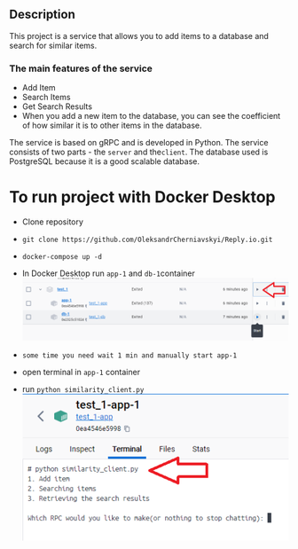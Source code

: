 
## Description 
This project is a service that allows you to add items to a database and search for similar items. 

### The main features of the service
- Add Item 
- Search Items
- Get Search Results
- When you add a new item to the database, you can see the coefficient of how similar it is to other items in the database.



The service is based on gRPC and is developed in Python. 
The service consists of two parts - the ```server``` and the```client```.
The database used is PostgreSQL because it is a good scalable database.



# To run project with Docker Desktop

- Clone repository
- ```git clone https://github.com/OleksandrCherniavskyi/Reply.io.git```
- ```docker-compose up -d```


- In Docker Desktop run ```app-1``` and ```db-1```container
![img.png](img.png)
- `some time you need wait 1 min and manually start app-1`

- open terminal in ```app-1``` container

- run ```python similarity_client.py```
![img_1.png](img_1.png)
